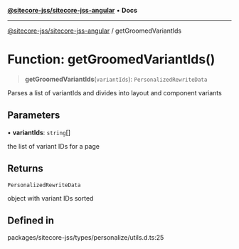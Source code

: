 [**@sitecore-jss/sitecore-jss-angular**](../README.md) • **Docs**

***

[@sitecore-jss/sitecore-jss-angular](../README.md) / getGroomedVariantIds

# Function: getGroomedVariantIds()

> **getGroomedVariantIds**(`variantIds`): `PersonalizedRewriteData`

Parses a list of variantIds and divides into layout and component variants

## Parameters

• **variantIds**: `string`[]

the list of variant IDs for a page

## Returns

`PersonalizedRewriteData`

object with variant IDs sorted

## Defined in

packages/sitecore-jss/types/personalize/utils.d.ts:25
